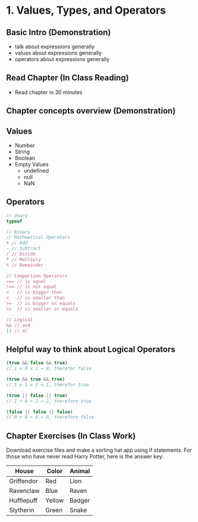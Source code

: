 # 1. Values, Types, and Operators

## Basic Intro (Demonstration)

-   talk about expressions generally
-   values about expressions generally
-   operators about expressions generally

## Read Chapter (In Class Reading)

-   Read chapter in 30 minutes

## Chapter concepts overview (Demonstration)


## Values
- Number
- String
- Boolean
- Empty Values
  - undefined
  - null
  - NaN
  
## Operators
```js
// Unary
typeof

// Binary
// Mathmatical Operators
+ // Add
- // Subtract
/ // Divide
* // Multiply
% // Remainder

// Comparison Operators
=== // is equal
!== // is not equal
>   // is bigger than
<   // is smaller than
>=  // is bigger or equals
<=  // is smaller or equals

// Logical
&& // and
|| // or
```

## Helpful way to think about Logical Operators

```js
(true && false && true)
// 1 x 0 x 1 = 0, therefor false

(true && true && true)
// 1 x 1 x 1 = 1, therefor true

(true || false || true)
// 1 + 0 + 1 = 2, therefore true

(false || false || false)
// 0 + 0 + 0 = 0, therefore false

```


## Chapter Exercises (In Class Work)

Download exercise files and make a sorting hat app using if statements.
For those who have never read Harry Potter, here is the answer key:

| House      | Color  | Animal |
| ---------- | ------ | ------ |
| Griffendor | Red    | Lion   |
| Ravenclaw  | Blue   | Raven  |
| Hufflepuff | Yellow | Badger |
| Slytherin  | Green  | Snake  |
